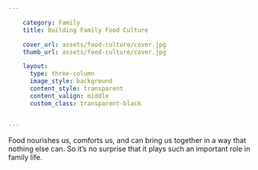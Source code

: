 ```yaml
---

    category: Family
    title: Building Family Food Culture

    cover_url: assets/food-culture/cover.jpg
    thumb_url: assets/food-culture/cover.jpg

    layout:
      type: three-column
      image_style: background
      content_style: transparent
      content_valign: middle
      custom_class: transparent-black


---
```


Food nourishes us, comforts us, and can bring us together in a way that nothing else can.  So it’s no surprise that it plays such an important role in family life.